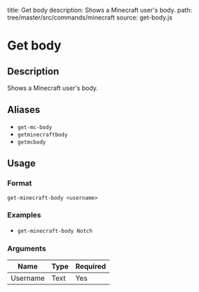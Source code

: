 title: Get body
description: Shows a Minecraft user's body.
path: tree/master/src/commands/minecraft
source: get-body.js

# Get body

## Description

Shows a Minecraft user's body.

## Aliases

* `get-mc-body`
* `getminecraftbody`
* `getmcbody`

## Usage

### Format

`get-minecraft-body <username>`

### Examples

* `get-minecraft-body Notch`

### Arguments

| Name     | Type | Required |
|----------|------|----------|
| Username | Text | Yes      |
